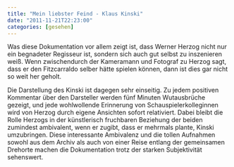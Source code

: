 ```yaml
---
title: "Mein liebster Feind - Klaus Kinski"
date: "2011-11-21T22:23:00"
categories: [gesehen]
---
```


Was diese Dokumentation vor allem zeigt ist, dass Werner Herzog nicht nur ein begnadeter Regisseur ist, sondern sich auch gut selbst zu inszenieren weiß. Wenn zwischendurch der Kameramann und Fotograf zu Herzog sagt, dass er den Fitzcarraldo selber hätte spielen können, dann ist dies gar nicht so weit her geholt.

Die Darstellung des Kinski ist dagegen sehr einseitig. Zu jedem positiven Kommentar über den Darsteller werden fünf Minuten Wutausbrüche gezeigt, und jede wohlwollende Erinnerung von Schauspielerkolleginnen wird von Herzog durch eigene Ansichten sofort relativiert. Dabei bleibt die Rolle Herzogs in der künstlerisch fruchbaren Beziehung der beiden zumindest ambivalent, wenn er zugibt, dass er mehrmals plante, Kinski umzubringen. Diese interessante Ambivalenz und die tollen Aufnahmen sowohl aus dem Archiv als auch von einer Reise entlang der gemeinsamen Drehorte machen die Dokumentation trotz der starken Subjektivität sehenswert.
